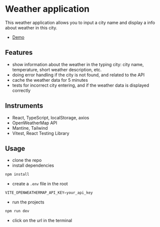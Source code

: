 # Weather application

This weather application allows you to input a city name and display a info about weather in this city.

- [Demo](https://mbulchak.github.io/weather-app/)

## Features
- show information about the weather in the typing city: city name, temperature, short weather description, etc.
- doing error handling if the city is not found, and related to the API
- cache the weather data for 5 minutes
- tests for incorrect city entering, and if the weather data is displayed correctly

## Instruments
- React, TypeScript, localStorage, axios
- OpenWeatherMap API
- Mantine, Tailwind
- Vitest, React Testing Library

## Usage
- clone the repo
- install dependencies
```js
npm install
```
- create a `.env` file in the root
```js
VITE_OPENWEATHERMAP_API_KEY=your_api_key
```
- run the projects
```js
npm run dev
```
- click on the url in the terminal
